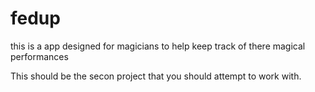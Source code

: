 fedup
=====

this is a app designed for magicians to help keep track of there magical performances 

This should be the secon project that you should attempt to work with. 